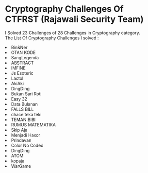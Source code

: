 # Cryptography Challenges Of CTFRST (Rajawali Security Team)

<p> I Solved 23 Challenges of 28 Challenges in Cryptography category. <br> The List Of Cryptography Challenges I solved : </br> </p>

<li> Bin&Ner </li>
<li> OTAN KODE </li>
<li> SangLegenda </li>
<li> ABSTRACT </li>
<li> IMFINE </li>
<li> Js Esoteric </li>
<li> Lactol </li>
<li> AkiAki </li>
<li> DingDing </li>
<li> Bukan Sari Roti </li>
<li> Easy 32 </li>
<li> Data Bulanan </li>
<li> FALLS BILL </li>
<li> chace teka teki </li>
<li> TEMAN BIBI </li>
<li> RUMUS MATEMATIKA </li>
<li> Skip Aja </li>
<li> Menjadi Haxor </li>
<li> Prindavan </li>
<li> Color No Coded </li>
<li> DingDing </li>
<li> ATOM </li>
<li> kopaja </li>
<li> WarGame </li>
